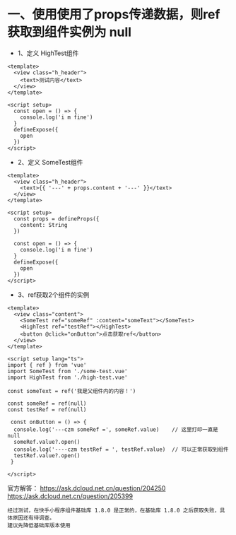 # 一、使用使用了props传递数据，则ref获取到组件实例为 null

* 1、定义 HighTest组件
```vue
<template>
  <view class="h_header">
    <text>测试内容</text>
  </view>
</template>

<script setup>
  const open = () => {
    console.log('i m fine')
  }
  defineExpose({
    open
  })
</script>
```

* 2、定义 SomeTest组件
```vue
<template>
  <view class="h_header">
    <text>{{ '---' + props.content + '---' }}</text>
  </view>
</template>

<script setup>
  const props = defineProps({
    content: String
  }) 

  const open = () => {
    console.log('i m fine')
  }
  defineExpose({
    open
  })
</script>
```

* 3、ref获取2个组件的实例
```vue
<template>
  <view class="content">
    <SomeTest ref="someRef" :content="someText"></SomeTest>
    <HighTest ref="testRef"></HighTest>
    <button @click="onButton">点击获取ref</button>
  </view>
</template>

<script setup lang="ts">
import { ref } from 'vue'
import SomeTest from './some-test.vue'
import HighTest from './high-test.vue'

const someText = ref('我是父组件内的内容！')

const someRef = ref(null)
const testRef = ref(null)

 const onButton = () => {
  console.log('---czm someRef =', someRef.value)    // 这里打印一直是 null
  someRef.value?.open()
  console.log('----czm testRef = ', testRef.value)  // 可以正常获取到组件
  testRef.value?.open()
 }

</script>
```

官方解答：
<https://ask.dcloud.net.cn/question/204250>
<https://ask.dcloud.net.cn/question/205399>

```
经过测试，在快手小程序组件基础库 1.8.0 是正常的，在基础库 1.8.0 之后获取失败，具体原因还有待调查。
建议先降低基础库版本使用
```
